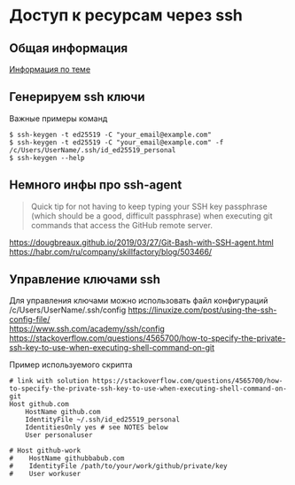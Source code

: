 # Доступ к ресурсам через ssh

## Общая информация
[Информация по теме](https://docs.github.com/ru/authentication/connecting-to-github-with-ssh/generating-a-new-ssh-key-and-adding-it-to-the-ssh-agent)

## Генерируем ssh ключи

Важные примеры команд
```
$ ssh-keygen -t ed25519 -C "your_email@example.com"
$ ssh-keygen -t ed25519 -C "your_email@example.com" -f /c/Users/UserName/.ssh/id_ed25519_personal
$ ssh-keygen --help
```

## Немного инфы про ssh-agent  

> Quick tip for not having to keep typing your SSH key passphrase (which should be a good, difficult passphrase) when executing git commands that access the GitHub remote server.

https://dougbreaux.github.io/2019/03/27/Git-Bash-with-SSH-agent.html  
https://habr.com/ru/company/skillfactory/blog/503466/  


## Управление ключами ssh
Для управления ключами можно использовать файл конфигураций /c/Users/UserName/.ssh/config
https://linuxize.com/post/using-the-ssh-config-file/  
https://www.ssh.com/academy/ssh/config  
https://stackoverflow.com/questions/4565700/how-to-specify-the-private-ssh-key-to-use-when-executing-shell-command-on-git

Пример используемого скрипта
````
# link with solution https://stackoverflow.com/questions/4565700/how-to-specify-the-private-ssh-key-to-use-when-executing-shell-command-on-git
Host github.com
    HostName github.com
    IdentityFile ~/.ssh/id_ed25519_personal
    IdentitiesOnly yes # see NOTES below
    User personaluser

# Host github-work
#    HostName githubbabub.com
#    IdentityFile /path/to/your/work/github/private/key
#    User workuser
````



